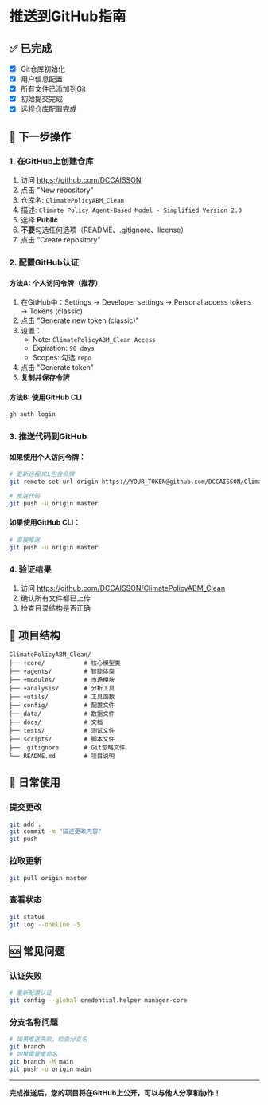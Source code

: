 # 推送到GitHub指南

## ✅ 已完成
- [x] Git仓库初始化
- [x] 用户信息配置
- [x] 所有文件已添加到Git
- [x] 初始提交完成
- [x] 远程仓库配置完成

## 🚀 下一步操作

### 1. 在GitHub上创建仓库
1. 访问 https://github.com/DCCAISSON
2. 点击 "New repository"
3. 仓库名: `ClimatePolicyABM_Clean`
4. 描述: `Climate Policy Agent-Based Model - Simplified Version 2.0`
5. 选择 **Public**
6. **不要**勾选任何选项（README、.gitignore、license）
7. 点击 "Create repository"

### 2. 配置GitHub认证

#### 方法A: 个人访问令牌（推荐）
1. 在GitHub中：Settings → Developer settings → Personal access tokens → Tokens (classic)
2. 点击 "Generate new token (classic)"
3. 设置：
   - Note: `ClimatePolicyABM_Clean Access`
   - Expiration: `90 days`
   - Scopes: 勾选 `repo`
4. 点击 "Generate token"
5. **复制并保存令牌**

#### 方法B: 使用GitHub CLI
```bash
gh auth login
```

### 3. 推送代码到GitHub

#### 如果使用个人访问令牌：
```bash
# 更新远程URL包含令牌
git remote set-url origin https://YOUR_TOKEN@github.com/DCCAISSON/ClimatePolicyABM_Clean.git

# 推送代码
git push -u origin master
```

#### 如果使用GitHub CLI：
```bash
# 直接推送
git push -u origin master
```

### 4. 验证结果
1. 访问 https://github.com/DCCAISSON/ClimatePolicyABM_Clean
2. 确认所有文件都已上传
3. 检查目录结构是否正确

## 📁 项目结构
```
ClimatePolicyABM_Clean/
├── +core/           # 核心模型类
├── +agents/         # 智能体类
├── +modules/        # 市场模块
├── +analysis/       # 分析工具
├── +utils/          # 工具函数
├── config/          # 配置文件
├── data/            # 数据文件
├── docs/            # 文档
├── tests/           # 测试文件
├── scripts/         # 脚本文件
├── .gitignore       # Git忽略文件
└── README.md        # 项目说明
```

## 🔄 日常使用

### 提交更改
```bash
git add .
git commit -m "描述更改内容"
git push
```

### 拉取更新
```bash
git pull origin master
```

### 查看状态
```bash
git status
git log --oneline -5
```

## 🆘 常见问题

### 认证失败
```bash
# 重新配置认证
git config --global credential.helper manager-core
```

### 分支名称问题
```bash
# 如果推送失败，检查分支名
git branch
# 如果需要重命名
git branch -M main
git push -u origin main
```

---

**完成推送后，您的项目将在GitHub上公开，可以与他人分享和协作！** 